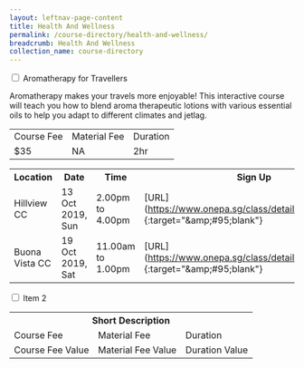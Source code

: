 ```yaml
---
layout: leftnav-page-content
title: Health And Wellness
permalink: /course-directory/health-and-wellness/
breadcrumb: Health And Wellness
collection_name: course-directory
---
```


<div class="courseAccordion">
	<div class="row">
	  <div class="col">
		<div class="tabs">
		  <div class="tab">
			<input type="checkbox" id="chck1">
			<label class="tab-label" for="chck1">Aromatherapy for Travellers</label>
			<div class="tab-content">
				<p>Aromatherapy makes your travels more enjoyable! This interactive course will teach you how to blend aroma therapeutic lotions with various essential oils to help you adapt to different climates and jetlag.</p>
			  <div class="tbl-wrap"><table class="tbl">
				  <tr>
					<td class="tbl-subhdr">Course Fee</td>
					<td class="tbl-subhdr">Material Fee</td>
					<td class="tbl-subhdr">Duration</td>
				  </tr>
				  <tr>
					<td class="tbl-conval">$35</td>
					<td class="tbl-conval">NA</td>
					<td class="tbl-conval">2hr</td>
				  </tr>
				</table></div>
			</div>
        <div class="tab-content">
			  <div class="tbl-wrap"><table class="tbl">
  <tr>
    <th class="tbl-subhdr">Location</th>
    <th class="tbl-subhdr">Date</th>
    <th class="tbl-subhdr">Time</th>
    <th class="tbl-subhdr">Sign Up</th>
  </tr>
  <tr>
    <td class="tbl-conval">Hillview CC</td>
    <td class="tbl-conval">13 Oct 2019, Sun</td>
    <td class="tbl-conval">2.00pm to 4.00pm</td>
    <td class="tbl-conval">[URL](<a href="https://www.onepa.sg/class/details/c026730534">https://www.onepa.sg/class/details/c026730534</a>){:target="&amp;amp;#95;blank"}</td>
  </tr>
  <tr>
    <td class="tbl-conval">Buona Vista CC</td>
    <td class="tbl-conval">19 Oct 2019, Sat</td>
    <td class="tbl-conval">11.00am to 1.00pm</td>
    <td class="tbl-conval">[URL](<a href="https://www.onepa.sg/class/details/c026725985">https://www.onepa.sg/class/details/c026725985</a>){:target="&amp;amp;#95;blank"}</td>
  </tr>
</table></div>
			</div>
		  </div>
		  <div class="tab">
			<input type="checkbox" id="chck2">
			<label class="tab-label" for="chck2">Item 2</label>
			<div class="tab-content">
			  <div class="tbl-wrap"><table class="tbl">
				  <tr>
					<th class="tbl-shortdesc" colspan="3">Short Description</th>
				  </tr>
				  <tr>
					<td class="tbl-subhdr">Course Fee</td>
					<td class="tbl-subhdr">Material Fee</td>
					<td class="tbl-subhdr">Duration</td>
				  </tr>
				  <tr>
					<td class="tbl-conval">Course Fee Value</td>
					<td class="tbl-conval">Material Fee Value</td>
					<td class="tbl-conval">Duration Value</td>
				  </tr>
				</table></div>
			</div>
		  </div>
		</div>
	  </div>	  
	</div>
  </div>
